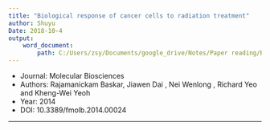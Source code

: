 ```yaml
---
title: "Biological response of cancer cells to radiation treatment"
author: Shuyu
Date: 2018-10-4
output:
    word_document:
        path: C:/Users/zsy/Documents/google_drive/Notes/Paper reading/Biological response of cancer cells to radiation treatment.docx
---
```


* Journal: Molecular Biosciences
* Authors: Rajamanickam Baskar, Jiawen Dai , Nei Wenlong , Richard Yeo and Kheng-Wei Yeoh
* Year: 2014
* DOI:  10.3389/fmolb.2014.00024

---


